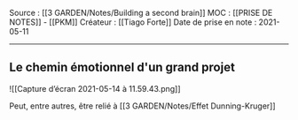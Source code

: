 Source : [[3 GARDEN/Notes/Building a second brain]]
MOC : [[PRISE DE NOTES]] - [[PKM]]
Créateur : [[Tiago Forte]]
Date de prise en note : 2021-05-11
***

## Le chemin émotionnel d'un grand projet
![[Capture d’écran 2021-05-14 à 11.59.43.png]]

Peut, entre autres, être relié à [[3 GARDEN/Notes/Effet Dunning-Kruger]]